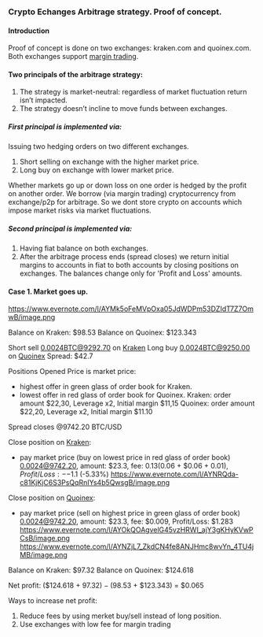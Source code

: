 
### Crypto Echanges Arbitrage strategy. Proof of concept.

#### Introduction
Proof of concept is done on two exchanges: kraken.com and quoinex.com. Both exchanges support [margin trading](https://www.investopedia.com/university/margin/ "margin trading").

#### Two principals of the arbitrage strategy:
1. The strategy is market-neutral: regardless of market fluctuation return isn’t impacted.
2. The strategy doesn’t incline to move funds between exchanges.

##### First principal is implemented via:
Issuing two hedging orders on two different exchanges.
1. Short selling on exchange with the higher market price.
2. Long buy on exchange with lower market price.

Whether markets go up or down loss on one order is hedged by the profit on another order.
We borrow (via margin trading) cryptocurrency from exchange/p2p for arbitrage. So we dont store crypto on accounts which impose market risks via market fluctuations.

##### Second principal is implemented via:
1. Having fiat balance on both exchanges.
2. After the arbitrage process ends (spread closes) we return initial margins to accounts in fiat to both accounts by closing positions on exchanges. The balances change only for 'Profit and Loss' amounts.

#### Case 1. Market goes up.
https://www.evernote.com/l/AYMk5oFeMVpOxa05JdWDPm53DZIdT7Z7OmwB/image.png

Balance on Kraken: $98.53
Balance on Quoinex: $123.343

Short sell 0.0024BTC@9292.70 on [Kraken](https://www.evernote.com/l/AYObbjV41qlPyonuyO8zjVpuMAurNTbIzf8B/image.png "Kraken")
Long buy 0.0024BTC@9250.00 on [Quoinex](https://www.evernote.com/l/AYPvD0am6JlI-peA6FtkdFFk2JaVZtbMak4B/image.png "Quoinex")
Spread: $42.7

Positions Opened Price is market price:
- highest offer in green glass of order book for Kraken.
- lowest offer in red glass of order book for Quoinex.
Kraken: order amount $22,30, Leverage x2, Initial margin $11,15
Quoinex: order amount $22,20, Leverage x2, Initial margin $11.10

Spread closes @9742.20 BTC/USD

Close position on [Kraken](https://www.evernote.com/l/AYOpIXhVy3lFOoroW9-uKYkAEaLA5OhWT1oB/image.png):
- pay market price (buy on lowest price in red glass of order book)
0.0024@9742.20, amount: $23.3, fee: $0.13 ($0.06 + $0.06 + $0.01), Profit/Loss: --$1.1 (-5.33%)
https://www.evernote.com/l/AYNRQda-c81KjKjC6S3PsQqRnIYs4b5QwsgB/image.png


Close position on [Quoinex](https://www.evernote.com/l/AYP7HMKNtrlM37KFWgI30a3IMuo_vdNlPIMB/image.png):
- pay market price (sell on highest price in green glass of order book)
0.0024@9742.20, amount: $23.3, fee: $0.009, Profit/Loss: $1.283
https://www.evernote.com/l/AYOkQOAgvelG45vzHRWI_ajY3gKHyKVwPCsB/image.png
https://www.evernote.com/l/AYNZjL7_ZkdCN4fe8ANJHmc8wvYn_4TU4jMB/image.png

Balance on Kraken: $97.32
Balance on Quoinex: $124.618

Net profit: ($124.618 + $97.32) - ($98.53 + $123.343) = $0.065

Ways to increase net profit:
1. Reduce fees by using merket buy/sell instead of long position.
2. Use exchanges with low fee for margin trading
